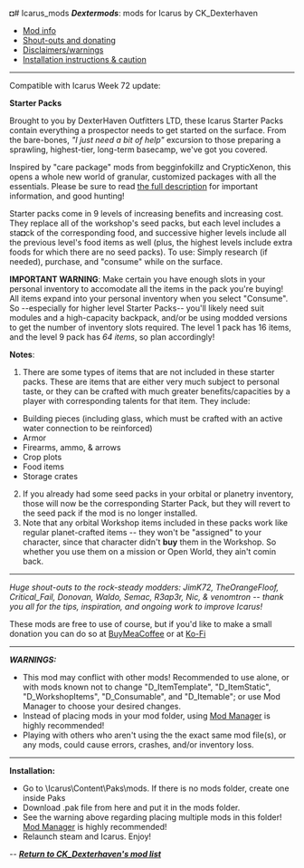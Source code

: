 ◘# Icarus_mods
*__Dextermods__*: mods for Icarus by CK_Dexterhaven

* [Mod info](#mod)
* [Shout-outs and donating](#shouts)
* [Disclaimers/warnings](#warnings)
* [Installation instructions & caution](#install)

---

Compatible with Icarus Week 72 update:

<a name="mod">__Starter Packs__</a>

Brought to you by DexterHaven Outfitters LTD, these Icarus Starter Packs contain everything a prospector needs to get started on the surface. From the bare-bones, *"I just need a bit of help"* excursion to those preparing a sprawling, highest-tier, long-term basecamp, we've got you covered.

Inspired by "care package" mods from begginfokillz and CrypticXenon, this opens a whole new world of granular, customized packages with all the essentials. Please be sure to read [the full description](https://github.com/ckdextergames/Icarus_mods/blob/StarterPacks/DETAILS.md) for important information, and good hunting!
 
Starter packs come in 9 levels of increasing benefits and increasing cost. They replace all of the workshop's seed packs, but each level includes a sta◘ck of the corresponding food, and successive higher levels include all the previous level's food items as well (plus, the highest levels include extra foods for which there are no seed packs). To use: Simply research (if needed), purchase, and "consume" while on the surface.

**IMPORTANT WARNING**: Make certain you have enough slots in your personal inventory to accomodate all the items in the pack you're buying! All items expand into your personal inventory when you select "Consume". So --especially for higher level Starter Packs-- you'll likely need suit modules and a high-capacity backpack, and/or be using modded versions to get the number of inventory slots required. The level 1 pack has 16 items, and the level 9 pack has *64 items*, so plan accordingly!

**Notes**:

1. There are some types of items that are not included in these starter packs. These are items that are either very much subject to personal taste, or they can be crafted with much greater benefits/capacities by a player with corresponding talents for that item. They include:
- Building pieces (including glass, which must be crafted with an active water connection to be reinforced)
- Armor
- Firearms, ammo, & arrows
- Crop plots
- Food items
- Storage crates
2. If you already had some seed packs in your orbital or planetry inventory, those will now be the corresponding Starter Pack, but they will revert to the seed pack if the mod is no longer installed.
3. Note that any orbital Workshop items included in these packs work like regular planet-crafted items -- they won't be "assigned" to your character, since that character didn't **buy** them in the Workshop. So whether you use them on a mission or Open World, they ain't comin back.

---

<a name="shouts">*Huge shout-outs</a> to the rock-steady modders: JimK72, TheOrangeFloof, Critical_Fail, Donovan, Waldo, Semac, R3ap3r, Nic, & venomtron -- thank you all for the tips, inspiration, and ongoing work to improve Icarus!*

These mods are free to use of course, but if you'd like to make a small donation you can do so at [BuyMeaCoffee](https://www.buymeacoffee.com/ckdexterhaven) or at [Ko-Fi](https://ko-fi.com/ckdexterhaven)

---

<a name="warnings">*__WARNINGS:__*</a>

* This mod may conflict with other mods! Recommended to use alone, or with mods known not to change "D_ItemTemplate", "D_ItemStatic", "D_WorkshopItems", "D_Consumable", and "D_Itemable"; or use Mod Manager to choose your desired changes.
* Instead of placing mods in your mod folder, using [Mod Manager](https://github.com/Jimk72/Icarus_Software) is highly recommended!
* Playing with others who aren't using the the exact same mod file(s), or any mods, could cause errors, crashes, and/or inventory loss.

---

<a name="install">__Installation:__</a>

* Go to \Icarus\Content\Paks\mods. If there is no mods folder, create one inside Paks
* Download .pak file from here and put it in the mods folder.
* See the warning above regarding placing multiple mods in this folder! [Mod Manager](https://github.com/Jimk72/Icarus_Software) is highly recommended! 
* Relaunch steam and Icarus. Enjoy!


-- [*__Return to CK_Dexterhaven's mod list__*](https://github.com/ckdextergames/Icarus_mods)